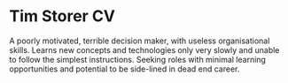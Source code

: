 # Tim Storer CV

A poorly motivated, terrible decision maker, with useless organisational skills.  Learns new concepts and technologies only very slowly and unable to follow the simplest instructions.  Seeking roles with minimal learning opportunities and potential to be side-lined in dead end career. 
